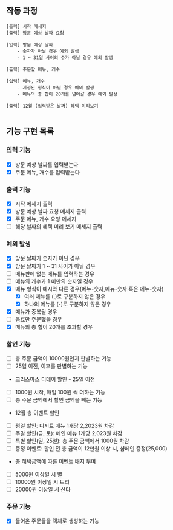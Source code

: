 ## 작동 과정

```
[출력] 시작 메세지
[출력] 방문 예상 날짜 요청
   
[입력] 방문 예상 날짜
    - 숫자가 아닐 경우 예외 발생
    - 1 ~ 31일 사이의 수가 아닐 경우 예외 발생

[출력] 주문할 메뉴, 개수

[입력] 메뉴, 개수
    - 지정된 형식이 아닐 경우 예외 발생
    - 메뉴의 총 합이 20개를 넘어갈 경우 예외 발생

[출력] 12월 (입력받은 날짜) 혜택 미리보기
 
```

## 기능 구현 목록

### 입력 기능

- [x] 방문 예상 날짜를 입력받는다
- [x] 주문 메뉴, 개수를 입력받는다

### 출력 기능

- [x] 시작 메세지 출력
- [x] 방문 예상 날짜 요청 메세지 출력
- [x] 주문 메뉴, 개수 요청 메세지
- [ ] 해당 날짜의 혜택 미리 보기 메세지 출력

### 예외 발생

- [x] 방문 날짜가 숫자가 아닌 경우
- [x] 방문 날짜가 1 ~ 31 사이가 아닐 경우
- [ ] 메뉴판에 없는 메뉴를 입력하는 경우
- [ ] 메뉴의 개수가 1 미만의 숫자일 경우
- [x] 메뉴 형식이 예시와 다른 경우(메뉴-숫자,메뉴-숫자 혹은 메뉴-숫자)
    - [x] 여러 메뉴를 (,)로 구분하지 않은 경우
    - [x] 하나의 메뉴를 (-)로 구분하지 않은 경우
- [x] 메뉴가 중복될 경우
- [ ] 음료만 주문했을 경우
- [x] 메뉴의 총 합이 20개를 초과할 경우

### 할인 기능

- [ ] 총 주문 금액이 10000원인지 판별하는 기능
- [ ] 25일 이전, 이후를 판별하는 기능

- 크리스마스 디데이 할인 - 25일 이전
- [ ] 1000원 시작, 매일 100원 씩 더하는 기능
- [ ] 총 주문 금액에서 할인 금액을 빼는 기능

- 12월 총 이벤트 할인
- [ ] 평일 할인: 디저트 메뉴 1개당 2,2023원 차감
- [ ] 주말 할인(금, 토): 메인 메뉴 1개당 2,023원 차감
- [ ] 특별 할인(일, 25일): 총 주문 금액에서 1000원 차감
- [ ] 증정 이벤트: 할인 전 총 금액이 12만원 이상 시, 샴페인 증정(25,000)

- 총 혜택금액에 따른 이벤트 배지 부여
- [ ] 5000원 이상일 시 별
- [ ] 10000원 이상일 시 트리
- [ ] 20000원 이상일 시 산타

### 주문 기능

- [x] 들어온 주문들을 객체로 생성하는 기능